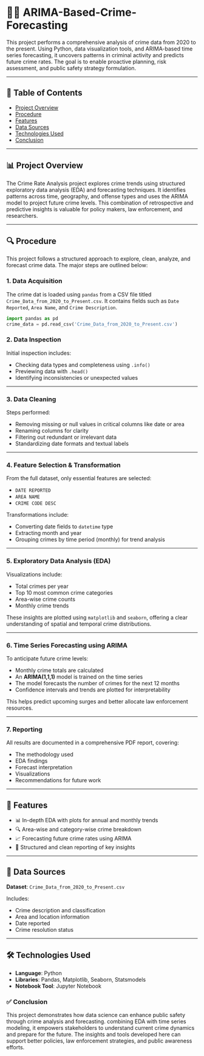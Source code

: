 # 🕵️‍♀️ ARIMA-Based-Crime-Forecasting

This project performs a comprehensive analysis of crime data from 2020 to the present. Using Python, data visualization tools, and ARIMA-based time series forecasting, it uncovers patterns in criminal activity and predicts future crime rates. The goal is to enable proactive planning, risk assessment, and public safety strategy formulation.

---

## 📌 Table of Contents

- [Project Overview](#project-overview)
- [Procedure](#procedure)
- [Features](#features)
- [Data Sources](#data-sources)
- [Technologies Used](#technologies-used)
- [Conclusion](#conclusion)

---

## 📊 Project Overview

The Crime Rate Analysis project explores crime trends using structured exploratory data analysis (EDA) and forecasting techniques. It identifies patterns across time, geography, and offense types and uses the ARIMA model to project future crime levels. This combination of retrospective and predictive insights is valuable for policy makers, law enforcement, and researchers.

---

## 🔍 Procedure

This project follows a structured approach to explore, clean, analyze, and forecast crime data. The major steps are outlined below:

### 1. Data Acquisition

The crime dat is loaded using `pandas` from a CSV file titled `Crime_Data_from_2020_to_Present.csv`. It contains fields such as `Date Reported`, `Area Name`, and `Crime Description`.

```python
import pandas as pd
crime_data = pd.read_csv('Crime_Data_from_2020_to_Present.csv')
```

### 2. Data Inspection

Initial inspection includes:

- Checking data types and completeness using `.info()`
- Previewing data with `.head()`
- Identifying inconsistencies or unexpected values

---

### 3. Data Cleaning

Steps performed:

- Removing missing or null values in critical columns like date or area
- Renaming columns for clarity
- Filtering out redundant or irrelevant data
- Standardizing date formats and textual labels

---

### 4. Feature Selection & Transformation

From the full dataset, only essential features are selected:

- `DATE REPORTED`
- `AREA NAME`
- `CRIME CODE DESC`

Transformations include:

- Converting date fields to `datetime` type
- Extracting month and year
- Grouping crimes by time period (monthly) for trend analysis

---

### 5. Exploratory Data Analysis (EDA)

Visualizations include:

- Total crimes per year
- Top 10 most common crime categories
- Area-wise crime counts
- Monthly crime trends

These insights are plotted using `matplotlib` and `seaborn`, offering a clear understanding of spatial and temporal crime distributions.

---

### 6. Time Series Forecasting using ARIMA

To anticipate future crime levels:

- Monthly crime totals are calculated
- An **ARIMA(1,1,1)** model is trained on the time series
- The model forecasts the number of crimes for the next 12 months
- Confidence intervals and trends are plotted for interpretability

This helps predict upcoming surges and better allocate law enforcement resources.

---

### 7. Reporting

All results are documented in a comprehensive PDF report, covering:

- The methodology used
- EDA findings
- Forecast interpretation
- Visualizations
- Recommendations for future work

---

## 🚀 Features

- 📊 In-depth EDA with plots for annual and monthly trends
- 🔍 Area-wise and category-wise crime breakdown
- 📈 Forecasting future crime rates using ARIMA
- 📄 Structured and clean reporting of key insights

---

## 📂 Data Sources

**Dataset**: `Crime_Data_from_2020_to_Present.csv`

Includes:

- Crime description and classification
- Area and location information
- Date reported
- Crime resolution status

---

## 🛠️ Technologies Used

- **Language**: Python  
- **Libraries**: Pandas, Matplotlib, Seaborn, Statsmodels  
- **Notebook Tool**: Jupyter Notebook


### ✅ Conclusion

This project demonstrates how data science can enhance public safety through crime analysis and forecasting. combining EDA with time series modeling, it empowers stakeholders to understand current crime dynamics and prepare for the future. The insights and tools developed here can support better policies, law enforcement strategies, and public awareness efforts.
